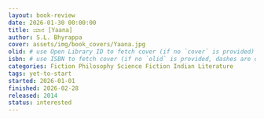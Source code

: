 ```yaml
---
layout: book-review
date: 2026-01-30 00:00:00
title: ಯಾನ [Yaana]
author: S.L. Bhyrappa
cover: assets/img/book_covers/Yaana.jpg
olid: # use Open Library ID to fetch cover (if no `cover` is provided)
isbn: # use ISBN to fetch cover (if no `olid` is provided, dashes are optional)
categories: Fiction Philosophy Science Fiction Indian Literature
tags: yet-to-start
started: 2026-01-01
finished: 2026-02-28
released: 2014
status: interested
---
```

